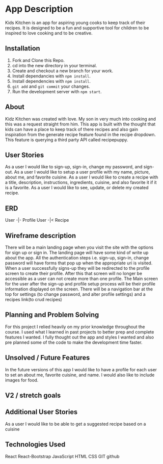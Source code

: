 # App Description

Kids Kitchen is an app for aspiring young cooks to keep track of their recipes. It is designed to be a fun and supportive tool for children to be inspired to love cooking and to be creative.

## Installation

1. Fork and Clone this Repo.
1. cd into the new directory in your terminal.
1. Create and checkout a new branch for your work.
1. Install dependancies with `npm install`.
1. Install dependencies with `npm install`.
1. `git add` and `git commit` your changes.
1. Run the development server with `npm start`.

## About

Kidz Kitchen was created with love. My son in very much into cooking and this was a request straight from him. This app is built with the thought that kids can have a place to keep track of there recipes and also gain inspiration from the generate recipe feature found in the recipe dropdown. This feature is querying a third party API called recipepuppy.

## User Stories

As a user I would like to sign-up, sign-in, change my password, and sign-out.
As a user I would like to setup a user profile with my name, picture, about me, and favorite cuisine.
As a user I would like to create a recipe with a title, description, instructions, ingredients, cuisine, and also favorite it if it is a favorite.
As a user I would like to see, update, or delete my created recipe.

## ERD

User -|- Profile
User -|< Recipe

## Wireframe description

There will be a main landing page when you visit the site with the options for sign up or sign in. The landing page will have some kind of write up about the app.
All the authentication steps i.e. sign-up, sign-in, change password will have forms that pop up when the appropriate uri is visited.
When a user successfully signs-up they will be redirected to the profile screen to create their profile. After this that screen will no longer be accessible as a user can not create more than one profile.
The Main screen for the user after the sign-up and profile setup process will be their profile information displayed on the screen. There will be a navigation bar at the top for settings (to change password, and alter profile settings) and a recipes link(to crud recipes)

## Planning and Problem Solving

For this project I relied heavily on my prior knowledge throughout the course. I used what I learned in past projects to better prep and complete features I wanted. I fully thought out the app and styles I wanted and also pre planned some of the code to make the development time faster.

## Unsolved / Future Features

In the future versions of this app I would like to have a profile for each user to set an about me, favorite cuisine, and name. I would also like to include images for food. 

## V2 / stretch goals

## Additional User Stories

As a user I would like to be able to get a suggested recipe based on a cuisine

## Technologies Used

React
React-Bootstrap
JavaScript
HTML
CSS
GIT
github

